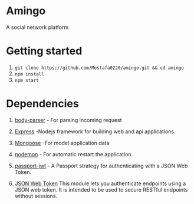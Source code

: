 # Amingo 
A social network platform
# Getting started
1. `git clone https://github.com/Mostafa0220/amingo.git && cd amingo`
2. `npm install`
3. `npm start`

# Dependencies
1. [body-parser](https://www.npmjs.com/package/body-parser) - For parsing incoming request
2. [Express](https://expressjs.com) -Nodejs framework for building web and api applications.
3. [Mongoose](https://mongoosejs.com) -For model  application data
4. [nodemon](https://www.npmjs.com/package/nodemon) - For automatic restart the application.
5. [passport-jwt](http://www.passportjs.org/packages/passport-jwt/) - A Passport strategy for authenticating with a JSON Web Token.

6. [JSON Web Token](https://jwt.io/)  This module lets you authenticate endpoints using a JSON web token. It is intended to be used to secure RESTful endpoints without sessions.